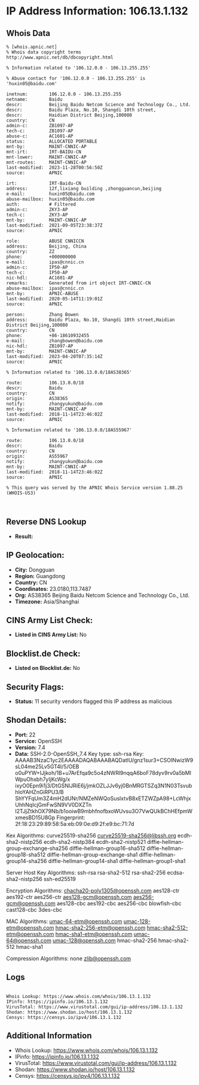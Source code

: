 # IP Address Information: 106.13.1.132

## Whois Data
```
% [whois.apnic.net]
% Whois data copyright terms    http://www.apnic.net/db/dbcopyright.html

% Information related to '106.12.0.0 - 106.13.255.255'

% Abuse contact for '106.12.0.0 - 106.13.255.255' is 'huxin05@baidu.com'

inetnum:        106.12.0.0 - 106.13.255.255
netname:        Baidu
descr:          Beijing Baidu Netcom Science and Technology Co., Ltd.
descr:          Baidu Plaza, No.10, Shangdi 10th street,
descr:          Haidian District Beijing,100080
country:        CN
admin-c:        ZB1097-AP
tech-c:         ZB1097-AP
abuse-c:        AC1601-AP
status:         ALLOCATED PORTABLE
mnt-by:         MAINT-CNNIC-AP
mnt-irt:        IRT-BAIDU-CN
mnt-lower:      MAINT-CNNIC-AP
mnt-routes:     MAINT-CNNIC-AP
last-modified:  2023-11-28T00:56:50Z
source:         APNIC

irt:            IRT-Baidu-CN
address:        12f,lixiang building ,zhongguancun,beijing
e-mail:         huxin05@baidu.com
abuse-mailbox:  huxin05@baidu.com
auth:           # Filtered
admin-c:        ZKY3-AP
tech-c:         ZKY3-AP
mnt-by:         MAINT-CNNIC-AP
last-modified:  2021-09-05T23:38:37Z
source:         APNIC

role:           ABUSE CNNICCN
address:        Beijing, China
country:        ZZ
phone:          +000000000
e-mail:         ipas@cnnic.cn
admin-c:        IP50-AP
tech-c:         IP50-AP
nic-hdl:        AC1601-AP
remarks:        Generated from irt object IRT-CNNIC-CN
abuse-mailbox:  ipas@cnnic.cn
mnt-by:         APNIC-ABUSE
last-modified:  2020-05-14T11:19:01Z
source:         APNIC

person:         Zhang Bowen
address:        Baidu Plaza, No.10, Shangdi 10th street,Haidian District Beijing,100080
country:        CN
phone:          +86-18610932455
e-mail:         zhangbowen@baidu.com
nic-hdl:        ZB1097-AP
mnt-by:         MAINT-CNNIC-AP
last-modified:  2023-04-20T07:35:14Z
source:         APNIC

% Information related to '106.13.0.0/18AS38365'

route:          106.13.0.0/18
descr:          Baidu
country:        CN
origin:         AS38365
notify:         zhangyukun@baidu.com
mnt-by:         MAINT-CNNIC-AP
last-modified:  2018-11-14T23:46:02Z
source:         APNIC

% Information related to '106.13.0.0/18AS55967'

route:          106.13.0.0/18
descr:          Baidu
country:        CN
origin:         AS55967
notify:         zhangyukun@baidu.com
mnt-by:         MAINT-CNNIC-AP
last-modified:  2018-11-14T23:46:02Z
source:         APNIC

% This query was served by the APNIC Whois Service version 1.88.25 (WHOIS-US3)



```
## Reverse DNS Lookup
- **Result:** 

## IP Geolocation:
- **City:** Dongguan
- **Region:** Guangdong
- **Country:** CN
- **Coordinates:** 23.0180,113.7487
- **Org:** AS38365 Beijing Baidu Netcom Science and Technology Co., Ltd.
- **Timezone:** Asia/Shanghai

## CINS Army List Check:
- **Listed in CINS Army List:** 
No

## Blocklist.de Check:
- **Listed on Blocklist.de:** 
No

## Security Flags:
- **Status:** 11 security vendors flagged this IP address as malicious

## Shodan Details:
- **Port:** 22
- **Service:** OpenSSH
- **Version:** 7.4
- **Data:** SSH-2.0-OpenSSH_7.4
Key type: ssh-rsa
Key: AAAAB3NzaC1yc2EAAAADAQABAAABAQDatlU/gnz1sur3+CSOINwizW9sL04me25Lv5GT4I/5/OEB
o0uPYW+IJjkoh/1B+u7ArEfqa9c5o4zNWRl9nqqA6boF78dyv9rv0a5bMlWpuOhxbh7yIjKcWg/x
ixyO0Epn9i1j3/DtGSNlJRiE6j/jmkOZLJJv6yj0BnMRGTSZq3N1N03TsvubhIoYAHZnGiRPU3/B
ShYYFqUm3Z4mH2dUNr/NMZeNWQoSuslxtvB8xETZWZpA98+LcWhjxUhhNqIcjGmFwSN9VV0DXZTn
I2TJjZtkhOX79Nb/b1ooiwB9mbhfnofbxoWUvsu3O7VwQUkBChHEfpmWxmesBD15U8Gp
Fingerprint: 2f:18:23:29:89:58:5a:eb:09:0e:d9:2f:e9:bc:71:7d

Kex Algorithms:
	curve25519-sha256
	curve25519-sha256@libssh.org
	ecdh-sha2-nistp256
	ecdh-sha2-nistp384
	ecdh-sha2-nistp521
	diffie-hellman-group-exchange-sha256
	diffie-hellman-group16-sha512
	diffie-hellman-group18-sha512
	diffie-hellman-group-exchange-sha1
	diffie-hellman-group14-sha256
	diffie-hellman-group14-sha1
	diffie-hellman-group1-sha1

Server Host Key Algorithms:
	ssh-rsa
	rsa-sha2-512
	rsa-sha2-256
	ecdsa-sha2-nistp256
	ssh-ed25519

Encryption Algorithms:
	chacha20-poly1305@openssh.com
	aes128-ctr
	aes192-ctr
	aes256-ctr
	aes128-gcm@openssh.com
	aes256-gcm@openssh.com
	aes128-cbc
	aes192-cbc
	aes256-cbc
	blowfish-cbc
	cast128-cbc
	3des-cbc

MAC Algorithms:
	umac-64-etm@openssh.com
	umac-128-etm@openssh.com
	hmac-sha2-256-etm@openssh.com
	hmac-sha2-512-etm@openssh.com
	hmac-sha1-etm@openssh.com
	umac-64@openssh.com
	umac-128@openssh.com
	hmac-sha2-256
	hmac-sha2-512
	hmac-sha1

Compression Algorithms:
	none
	zlib@openssh.com


## Logs
```

Whois Lookup: https://www.whois.com/whois/106.13.1.132
IPinfo: https://ipinfo.io/106.13.1.132
VirusTotal: https://www.virustotal.com/gui/ip-address/106.13.1.132
Shodan: https://www.shodan.io/host/106.13.1.132
Censys: https://censys.io/ipv4/106.13.1.132

```
## Additional Information
- Whois Lookup: https://www.whois.com/whois/106.13.1.132
- IPinfo: https://ipinfo.io/106.13.1.132
- VirusTotal: https://www.virustotal.com/gui/ip-address/106.13.1.132
- Shodan: https://www.shodan.io/host/106.13.1.132
- Censys: https://censys.io/ipv4/106.13.1.132

